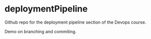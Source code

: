 # deploymentPipeline
Github repo for the deployment pipeline section of the Devops course.

Demo on branching and commiting.
